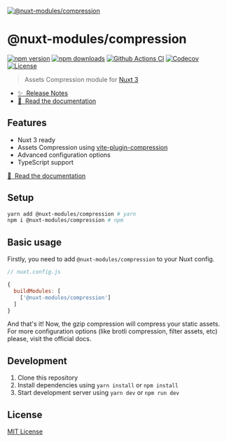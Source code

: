 [![@nuxt-modules/compression](https://compression-nm.netlify.app/preview.png)](https://compression-nm.netlify.app)

# @nuxt-modules/compression

[![npm version][npm-version-src]][npm-version-href]
[![npm downloads][npm-downloads-src]][npm-downloads-href]
[![Github Actions CI][github-actions-ci-src]][github-actions-ci-href]
[![Codecov][codecov-src]][codecov-href]
[![License][license-src]][license-href]

> Assets Compression module for [Nuxt 3](https://v3.nuxtjs.org)

- [✨ &nbsp;Release Notes](https://github.com/nuxt-modules/compression/releases)
- [📖 &nbsp;Read the documentation](https://compression-nm.netlify.app)

## Features

- Nuxt 3 ready
- Assets Compression using [vite-plugin-compression](https://github.com/vbenjs/vite-plugin-compression)
- Advanced configuration options
- TypeScript support

[📖 &nbsp;Read the documentation](https://compression-nm.netlify.app)

## Setup

```sh
yarn add @nuxt-modules/compression # yarn
npm i @nuxt-modules/compression # npm
```

## Basic usage

Firstly, you need to add `@nuxt-modules/compression` to your Nuxt config.

```javascript
// nuxt.config.js

{
  buildModules: [
    ['@nuxt-modules/compression']
  ]
}
```

And that's it! Now, the gzip compression will compress your static assets. For more configuration options (like brotli compression, filter assets, etc) please, visit the official docs.

## Development

1. Clone this repository
2. Install dependencies using `yarn install` or `npm install`
3. Start development server using `yarn dev` or `npm run dev`

## License

[MIT License](./LICENSE)

<!-- Badges -->
[npm-version-src]: https://img.shields.io/npm/v/@nuxt-modules/lazy-load/latest.svg
[npm-version-href]: https://npmjs.com/package/@nuxt-modules/lazy-load

[npm-downloads-src]: https://img.shields.io/npm/dt/@nuxt-modules/lazy-load.svg
[npm-downloads-href]: https://npmjs.com/package/@nuxt-modules/lazy-load

[github-actions-ci-src]: https://github.com/nuxt-modules/lazy-load/workflows/ci/badge.svg
[github-actions-ci-href]: https://github.com/nuxt-modules/lazy-load/actions?query=workflow%3Aci

[codecov-src]: https://img.shields.io/codecov/c/github/nuxt-modules/lazy-load.svg
[codecov-href]: https://codecov.io/gh/nuxt-modules/lazy-load

[license-src]: https://img.shields.io/npm/l/@nuxt-modules/lazy-load.svg
[license-href]: https://npmjs.com/package/@nuxt-modules/lazy-load
